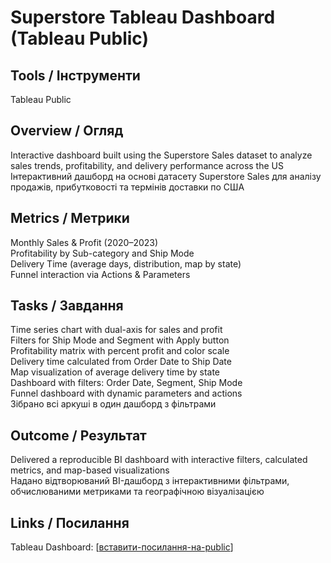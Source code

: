 # Superstore Tableau Dashboard (Tableau Public)

## Tools / Інструменти  
Tableau Public

## Overview / Огляд  
Interactive dashboard built using the Superstore Sales dataset to analyze sales trends, profitability, and delivery performance across the US  
Інтерактивний дашборд на основі датасету Superstore Sales для аналізу продажів, прибутковості та термінів доставки по США

## Metrics / Метрики  
Monthly Sales & Profit (2020–2023)  
Profitability by Sub-category and Ship Mode  
Delivery Time (average days, distribution, map by state)  
Funnel interaction via Actions & Parameters

## Tasks / Завдання  
Time series chart with dual-axis for sales and profit  
Filters for Ship Mode and Segment with Apply button  
Profitability matrix with percent profit and color scale  
Delivery time calculated from Order Date to Ship Date  
Map visualization of average delivery time by state  
Dashboard with filters: Order Date, Segment, Ship Mode  
Funnel dashboard with dynamic parameters and actions  
Зібрано всі аркуші в один дашборд з фільтрами

## Outcome / Результат  
Delivered a reproducible BI dashboard with interactive filters, calculated metrics, and map-based visualizations  
Надано відтворюваний BI-дашборд з інтерактивними фільтрами, обчислюваними метриками та географічною візуалізацією

## Links / Посилання  
Tableau Dashboard: [[вставити-посилання-на-public](https://public.tableau.com/app/profile/ivan.ivanskyi/viz/Project_Tableau_17527557465970/Dashboard1)]  

